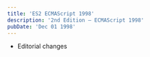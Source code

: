 ```yaml
---
title: 'ES2 ECMAScript 1998'
description: '2nd Edition – ECMAScript 1998'
pubDate: 'Dec 01 1998'
---
```


- Editorial changes
